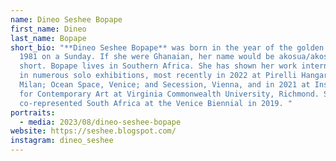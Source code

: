 ```yaml
---
name: Dineo Seshee Bopape
first_name: Dineo
last_name: Bopape
short_bio: "**Dineo Seshee Bopape** was born in the year of the golden rooster,
  1981 on a Sunday. If she were Ghanaian, her name would be akosua/akos for
  short. Bopape lives in Southern Africa. She has shown her work internationally
  in numerous solo exhibitions, most recently in 2022 at Pirelli HangarBicocca,
  Milan; Ocean Space, Venice; and Secession, Vienna, and in 2021 at Institute
  for Contemporary Art at Virginia Commonwealth University, Richmond. She
  co-represented South Africa at the Venice Biennial in 2019. "
portraits:
  - media: 2023/08/dineo-seshee-bopape
website: https://seshee.blogspot.com/
instagram: dineo_seshee
---
```

